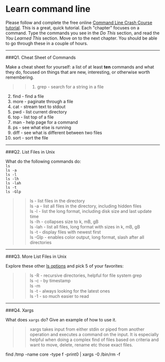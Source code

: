 # Learn command line

Please follow and complete the free online [Command Line Crash Course
tutorial](http://cli.learncodethehardway.org/book/). This is a great,
quick tutorial. Each "chapter" focuses on a command. Type the commands
you see in the _Do This_ section, and read the _You Learned This_
section. Move on to the next chapter. You should be able to go through
these in a couple of hours.

---

###Q1.  Cheat Sheet of Commands  

Make a cheat sheet for yourself: a list of at least **ten** commands and what they do, focused on things that are new, interesting, or otherwise worth remembering.

> > 1. grep - search for a string in a file  
2. find - find a file   
3. more - paginate through a file    
4. cat - stream text to stdout  
5. pwd - list current directory  
6. top - list top of a file  
7. man - help page for a command    
8. ps - see what else is running  
9. diff - see what is different between two files
10. sort - sort the file  

---

###Q2.  List Files in Unix   

What do the following commands do:  
`ls`  
`ls -a`  
`ls -l`  
`ls -lh`  
`ls -lah`  
`ls -t`  
`ls -Glp`  

> > ls   - list files in the directory  
ls -a  - list all files in the directory, including hidden files  
ls -l  - list the long format, including disk size and last update time  
ls -lh - collapses size to k, mB, gB  
ls -lah - list all files, long format with sizes in k, mB, gB  
ls -t - display files with newest first  
ls -Glp - enables color output, long format, slash after all directories  

---

###Q3.  More List Files in Unix  

Explore these other [ls options](http://www.techonthenet.com/unix/basic/ls.php) and pick 5 of your favorites:

> > ls -R - recursive directories, helpful for file system grep  
ls -c - by timestamp  
ls -m  
ls -t - always looking for the latest ones  
ls -1 - so much easier to read  

---

###Q4.  Xargs   

What does `xargs` do? Give an example of how to use it.

> > xargs takes input from either stdin or piped from another operation and executes a command on the input. It is especially helpful when doing a complex find of files based on criteria and want to move, delete, rename etc those exact files.

find /tmp -name core -type f -print0 | xargs -0 /bin/rm -f

 

